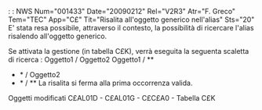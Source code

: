  :  : NWS Num="001433" Date="20090212" Rel="V2R3" Atr="F. Greco" Tem="TEC" App="C£" Tit="Risalita all'oggetto generico nell'alias" Sts="20"
E' stata resa possibile, attraverso il contesto, la possibilità di ricercare l'alias risalendo all'oggetto generico.

Se attivata la gestione (in tabella C£K), verrà eseguita la seguenta scaletta di ricerca : 
Oggetto1 / Oggetto2
Oggetto1 / \*\*
- \*       / Oggetto2
- \*       / \*\*
La risalita si ferma alla prima occorrenza valida.

Oggetti modificati
C£AL01D - C£AL01G - C£C£A0 - Tabella C£K
